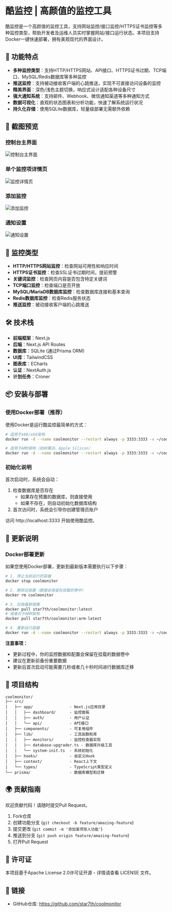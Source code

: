# 酷监控 | 高颜值的监控工具

酷监控是一个高颜值的监控工具，支持网站监控/接口监控/HTTPS证书监控等多种监控类型，帮助开发者及运维人员实时掌握网站/接口运行状态。本项目支持Docker一键快速部署，拥有美观现代的界面设计。


## 🚀 功能特点

* **多种监控类型**：支持HTTP/HTTPS网站、API接口、HTTPS证书过期、TCP端口、MySQL/Redis数据库等多种监控
* **推送监控**：支持被动接收客户端的心跳推送，实现不可直接访问设备的监控
* **精美界面**：深色/浅色主题切换，响应式设计适配各种设备尺寸
* **强大通知系统**：支持邮件、Webhook、微信通知渠道等多种通知方式
* **数据可视化**：直观的状态图表和分析功能，快速了解系统运行状况
* **持久化存储**：使用SQLite数据库，轻量级部署无需额外依赖

## 📸 截图预览

### 控制台主界面
![控制台主界面](./screenshot/dashboard-main.png)

### 单个监控项详情页
![监控详情页](./screenshot/dashboard-one.png)

### 添加监控
![添加监控](./screenshot/add.png)

### 通知设置
![通知设置](./screenshot/notification.png)

## 🔧 监控类型

* **HTTP/HTTPS网站监控**：检查网站可用性和响应时间
* **HTTPS证书监控**：检查SSL证书过期时间，提前预警
* **关键词监控**：检查网页内容是否包含特定关键词
* **TCP端口监控**：检查端口是否开放
* **MySQL/MariaDB数据库监控**：检查数据库连接和基本查询
* **Redis数据库监控**：检查Redis服务状态
* **推送监控**：被动接收客户端的心跳推送

## 🛠️ 技术栈

* **前端框架**：Next.js 
* **后端**：Next.js API Routes
* **数据库**：SQLite (通过Prisma ORM)
* **UI库**：TailwindCSS
* **图表库**：ECharts
* **认证**：NextAuth.js
* **计划任务**：Croner

## 📦 安装与部署

### 使用Docker部署（推荐）

使用Docker是运行酷监控最简单的方式：

```bash
# 适用于x86/x64架构
docker run -d --name coolmonitor --restart always -p 3333:3333 -v ~/coolmonitor_data:/app/data star7th/coolmonitor:latest

# 适用于ARM架构（如树莓派、Apple Silicon）
docker run -d --name coolmonitor --restart always -p 3333:3333 -v ~/coolmonitor_data:/app/data star7th/coolmonitor:arm-latest
```


### 初始化说明

首次启动时，系统会自动：
1. 检查数据库是否存在
   - 如果存在预置的数据库，则直接使用
   - 如果不存在，则自动初始化数据库结构
2. 首次访问时，系统会引导你创建管理员账户

访问 http://localhost:3333 开始使用酷监控。

## 🔄 更新说明

### Docker部署更新

如果您使用Docker部署，更新到最新版本需要执行以下步骤：

```bash
# 1. 停止当前运行的容器
docker stop coolmonitor

# 2. 删除旧容器（数据会保留在挂载的卷中）
docker rm coolmonitor

# 3. 拉取最新镜像
docker pull star7th/coolmonitor:latest
# 或者对于ARM架构
docker pull star7th/coolmonitor:arm-latest

# 4. 重新运行容器
docker run -d --name coolmonitor --restart always -p 3333:3333 -v ~/coolmonitor_data:/app/data star7th/coolmonitor:latest
```

**注意事项：**
- 更新过程中，你的监控数据和配置会保留在挂载的数据卷中
- 建议在更新前备份重要数据
- 更新后首次启动可能需要几秒或者几十秒时间进行数据库迁移

## 🧩 项目结构

```
coolmonitor/
├── src/
│   ├── app/                - Next.js应用目录
│   │   ├── dashboard/      - 监控面板
│   │   ├── auth/           - 用户认证
│   │   └── api/            - API接口
│   ├── components/         - 可复用组件
│   ├── lib/                - 工具函数和库
│   │   ├── monitors/       - 监控检查器实现
│   │   ├── database-upgrader.ts - 数据库升级工具
│   │   └── system-init.ts  - 系统初始化
│   ├── hooks/              - 自定义Hook
│   ├── context/            - React上下文
│   └── types/              - TypeScript类型定义
└── prisma/                 - 数据库模型和迁移
```

## 🌍 贡献指南

欢迎贡献代码！请随时提交Pull Request。

1. Fork仓库
2. 创建功能分支 (`git checkout -b feature/amazing-feature`)
3. 提交更改 (`git commit -m '添加某项惊人功能'`)
4. 推送到分支 (`git push origin feature/amazing-feature`)
5. 打开Pull Request

## 📄 许可证

本项目基于Apache License 2.0许可证开源 - 详情请查看 LICENSE 文件。

## 🔗 链接

* GitHub仓库: https://github.com/star7th/coolmonitor
